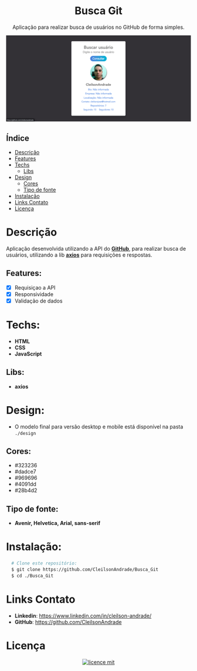 <div align="center">
  <h1>Busca Git</h1>
  <p>Aplicação para realizar busca de usuários no GitHub de forma simples.</p>
  <img src="./design/desktop.png" alt="Logo" width="800">
</div>

## Índice

* [Descrição](#descrição)
* [Features](#features) 
* [Techs](#techs)
  * [Libs](#libs)
* [Design](#design)
  * [Cores](#cores)
  * [Tipo de fonte](#tipo-de-fonte)
* [Instalação](#instalação)
* [Links Contato](#links-contato)
* [Licença](#licença)

# Descrição
Aplicação desenvolvida utilizando a API do [**GitHub**](https://docs.github.com/pt/rest/guides/getting-started-with-the-rest-api), para realizar busca de usuários, utilizando a lib [**axios**](https://github.com/axios/axios) para requisições e respostas.

## Features:
- [x] Requisiçao a API<br>
- [x] Responsividade<br>
- [x] Validação de dados<br>

# Techs: 
- **HTML**
- **CSS**
- **JavaScript**

## Libs:
- **axios**

# Design:
- O modelo final para versão desktop e mobile está disponível na pasta `./design`

## Cores:
- #323236<br>
- #dadce7<br>
- #969696<br>
- #4091dd<br>
- #28b4d2<br>

## Tipo de fonte:
- **Avenir, Helvetica, Arial, sans-serif**

# Instalação:
```bash
  # Clone este repositório:
  $ git clone https://github.com/CleilsonAndrade/Busca_Git
  $ cd ./Busca_Git
```

# Links Contato
- **Linkedin**: https://www.linkedin.com/in/cleilson-andrade/<br>
- **GitHub**: https://github.com/CleilsonAndrade<br>

# Licença
<p align="center"><a href="https://github.com/CleilsonAndrade/Busca_Git/blob/master/LICENSE"><img src="https://camo.githubusercontent.com/002151a49ee9afae7ce4c2bce93056c9f0e108fbd14e5a7e46e7e79d87bb1071/68747470733a2f2f696d672e736869656c64732e696f2f62616467652f6c6963656e63652d4d49542d626c75652e7376673f7374796c653d666c61742d737175617265" alt="licence mit" data-canonical-src="https://img.shields.io/badge/licence-MIT-blue.svg?style=flat-square" style="max-width:100%;"></a></p>
